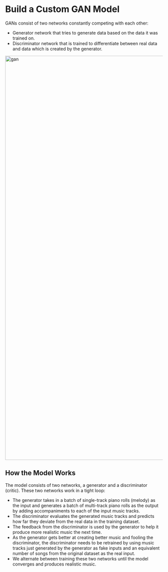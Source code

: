 # Build a Custom GAN Model
GANs consist of two networks constantly competing with each other:

  - Generator network that tries to generate data based on the data it was trained on.
  - Discriminator network that is trained to differentiate between real data and data which is created by the generator.

<img width="1291" alt="gan" src="https://user-images.githubusercontent.com/45710599/136113565-d5830e31-bdc5-49ea-8bd5-1e927bca4a66.png">

## How the Model Works

The model consists of two networks, a generator and a discriminator (critic). These two networks work in a tight loop:

  - The generator takes in a batch of single-track piano rolls (melody) as the input and generates a batch of multi-track piano rolls as the output by adding accompaniments to each of the input music tracks.
  - The discriminator evaluates the generated music tracks and predicts how far they deviate from the real data in the training dataset.
  - The feedback from the discriminator is used by the generator to help it produce more realistic music the next time.
  - As the generator gets better at creating better music and fooling the discriminator, the discriminator needs to be retrained by using music tracks just generated by the generator as fake inputs and an equivalent number of songs from the original dataset as the real input.
  - We alternate between training these two networks until the model converges and produces realistic music.
